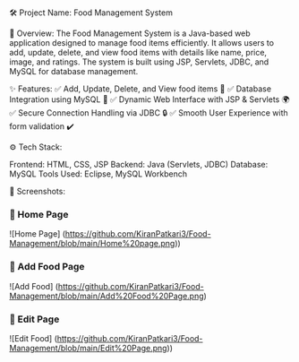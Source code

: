 🛠️ Project Name: Food Management System

📌 Overview:
The Food Management System is a Java-based web application designed to manage food items efficiently. It allows users to add, update, delete, and view food items with details like name, price, image, and ratings. The system is built using JSP, Servlets, JDBC, and MySQL for database management.

✨ Features:
✅ Add, Update, Delete, and View food items 🍔
✅ Database Integration using MySQL 💾
✅ Dynamic Web Interface with JSP & Servlets 🌍
✅ Secure Connection Handling via JDBC 🔒
✅ Smooth User Experience with form validation ✔️

⚙️ Tech Stack:

Frontend: HTML, CSS, JSP
Backend: Java (Servlets, JDBC)
Database: MySQL
Tools Used: Eclipse, MySQL Workbench

📸 Screenshots:
### 🔹 Home Page
![Home Page] (https://github.com/KiranPatkari3/Food-Management/blob/main/Home%20page.png))

### 🔹 Add Food Page
![Add Food] (https://github.com/KiranPatkari3/Food-Management/blob/main/Add%20Food%20Page.png)

### 🔹 Edit Page
![Edit Food] (https://github.com/KiranPatkari3/Food-Management/blob/main/Edit%20Page.png))


